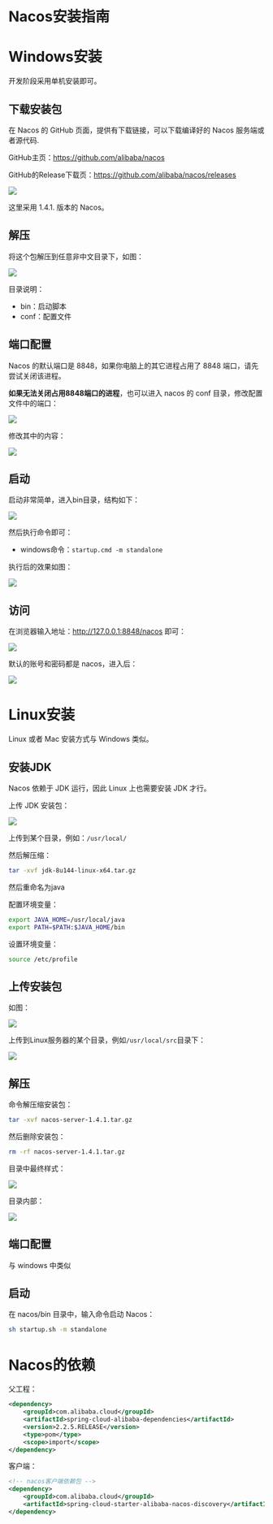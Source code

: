 # Nacos安装指南

# Windows安装

开发阶段采用单机安装即可。

## 下载安装包

在 Nacos 的 GitHub 页面，提供有下载链接，可以下载编译好的 Nacos 服务端或者源代码.

GitHub主页：https://github.com/alibaba/nacos

GitHub的Release下载页：https://github.com/alibaba/nacos/releases

<img src="assets/image-20210402161102887.png">

这里采用 1.4.1. 版本的 Nacos。

## 解压

将这个包解压到任意非中文目录下，如图：

<img src="assets/image-20210402161843337.png">

目录说明：

- bin：启动脚本
- conf：配置文件

## 端口配置

Nacos 的默认端口是 8848，如果你电脑上的其它进程占用了 8848 端口，请先尝试关闭该进程。

**如果无法关闭占用8848端口的进程**，也可以进入 nacos 的 conf 目录，修改配置文件中的端口：

<img src="assets/image-20210402162008280.png">

修改其中的内容：

<img src="assets/image-20210402162251093.png">

## 启动

启动非常简单，进入bin目录，结构如下：

<img src="assets/image-20210402162350977.png">

然后执行命令即可：

- windows命令：`startup.cmd -m standalone`



执行后的效果如图：

<img src="assets/image-20210402162526774.png">

## 访问

在浏览器输入地址：http://127.0.0.1:8848/nacos 即可：

<img src="assets/image-20210402162630427.png">

默认的账号和密码都是 nacos，进入后：

<img src="assets/image-20210402162709515.png">

# Linux安装

Linux 或者 Mac 安装方式与 Windows 类似。

## 安装JDK

Nacos 依赖于 JDK 运行，因此 Linux 上也需要安装 JDK 才行。

上传 JDK 安装包：

<img src="assets/image-20210402172334810.png">

上传到某个目录，例如：`/usr/local/`

然后解压缩：

```sh
tar -xvf jdk-8u144-linux-x64.tar.gz
```

然后重命名为java

配置环境变量：

```sh
export JAVA_HOME=/usr/local/java
export PATH=$PATH:$JAVA_HOME/bin
```

设置环境变量：

```sh
source /etc/profile
```

## 上传安装包

如图：

<img src="assets/image-20210402161102887.png">

上传到Linux服务器的某个目录，例如`/usr/local/src`目录下：

<img src="assets/image-20210402163715580.png">

## 解压

命令解压缩安装包：

```sh
tar -xvf nacos-server-1.4.1.tar.gz
```

然后删除安装包：

```sh
rm -rf nacos-server-1.4.1.tar.gz
```

目录中最终样式：

<img src="assets/image-20210402163858429.png">

目录内部：

<img src="assets/image-20210402164414827.png">

## 端口配置

与 windows 中类似

## 启动

在 nacos/bin 目录中，输入命令启动 Nacos：

```sh
sh startup.sh -m standalone
```

# Nacos的依赖

父工程：

```xml
<dependency>
    <groupId>com.alibaba.cloud</groupId>
    <artifactId>spring-cloud-alibaba-dependencies</artifactId>
    <version>2.2.5.RELEASE</version>
    <type>pom</type>
    <scope>import</scope>
</dependency>
```

客户端：

```xml
<!-- nacos客户端依赖包 -->
<dependency>
    <groupId>com.alibaba.cloud</groupId>
    <artifactId>spring-cloud-starter-alibaba-nacos-discovery</artifactId>
</dependency>
```